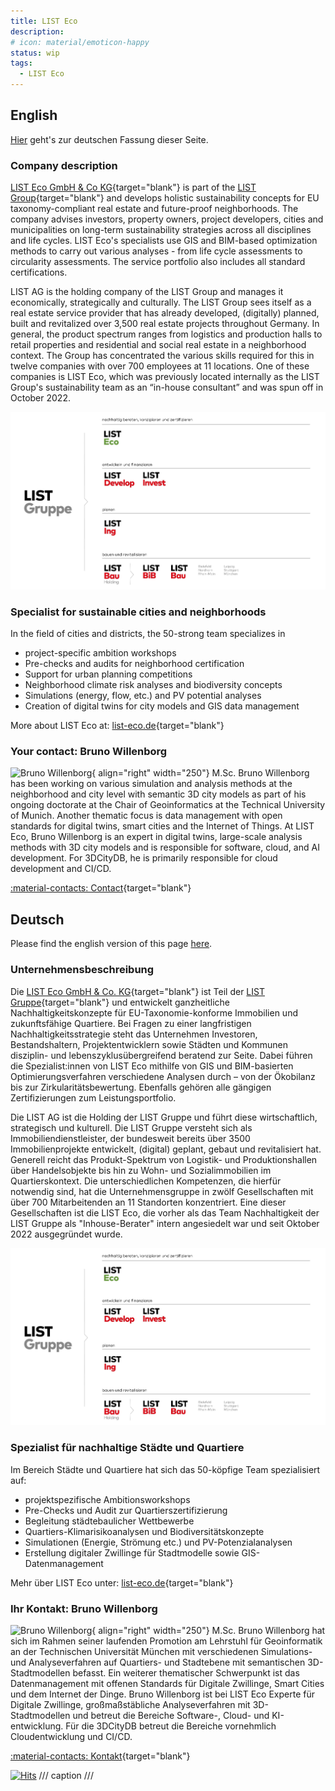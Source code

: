 ```yaml
---
title: LIST Eco
description:
# icon: material/emoticon-happy
status: wip
tags:
  - LIST Eco
---
```


## English

[Hier](#deutsch) geht's zur deutschen Fassung dieser Seite.

### Company description

[LIST Eco GmbH & Co KG](https://list-eco.de){target="blank"} is part of the [LIST Group](https://www.list-gruppe.de/){target="blank"} and develops holistic sustainability concepts for EU taxonomy-compliant real estate and future-proof neighborhoods. The company advises investors, property owners, project developers, cities and municipalities on long-term sustainability strategies across all disciplines and life cycles. LIST Eco's specialists use GIS and BIM-based optimization methods to carry out various analyses - from life cycle assessments to circularity assessments. The service portfolio also includes all standard certifications.

LIST AG is the holding company of the LIST Group and manages it economically, strategically and culturally. The LIST Group sees itself as a real estate service provider that has already developed, (digitally) planned, built and revitalized over 3,500 real estate projects throughout Germany. In general, the product spectrum ranges from logistics and production halls to retail properties and residential and social real estate in a neighborhood context. The Group has concentrated the various skills required for this in twelve companies with over 700 employees at 11 locations. One of these companies is LIST Eco, which was previously located internally as the LIST Group's sustainability team as an “in-house consultant” and was spun off in October 2022.

![List Gruppe](assets/list-gruppe.jpg)

### Specialist for sustainable cities and neighborhoods

In the field of cities and districts, the 50-strong team specializes in

- project-specific ambition workshops
- Pre-checks and audits for neighborhood certification
- Support for urban planning competitions
- Neighborhood climate risk analyses and biodiversity concepts
- Simulations (energy, flow, etc.) and PV potential analyses
- Creation of digital twins for city models and GIS data management

More about LIST Eco at: [list-eco.de](https://www.list-gruppe.de/nachhaltigkeit/list-eco/){target="blank"}

### Your contact: Bruno Willenborg

![Bruno Willenborg](assets/bwibo.jpg){ align="right" width="250"} M.Sc. Bruno Willenborg has been working on various simulation and analysis methods at the neighborhood and city level with semantic 3D city models as part of his ongoing doctorate at the Chair of Geoinformatics at the Technical University of Munich.
Another thematic focus is data management with open standards for digital twins, smart cities and the Internet of Things. At LIST Eco, Bruno Willenborg is an expert in digital twins, large-scale analysis methods with 3D city models and is responsible for software, cloud, and AI development. For 3DCityDB, he is primarily responsible for cloud development and CI/CD.

[:material-contacts: Contact](https://www.list-gruppe.de/vcard/?vcard=wgmVbxGSPWSSkE8t5PmQ4xGYZ){target="blank"}

## Deutsch

Please find the english version of this page [here](#english).

### Unternehmensbeschreibung

Die [LIST Eco GmbH & Co. KG](https://list-eco.de){target="blank"} ist Teil der [LIST Gruppe](https://www.list-gruppe.de/){target="blank"} und entwickelt ganzheitliche Nachhaltigkeitskonzepte für EU-Taxonomie-konforme Immobilien und zukunftsfähige Quartiere. Bei Fragen zu einer langfristigen Nachhaltigkeitsstrategie steht das Unternehmen Investoren, Bestandshaltern, Projektentwicklern sowie Städten und Kommunen disziplin- und lebenszyklusübergreifend beratend zur Seite. Dabei führen die Spezialist:innen von LIST Eco mithilfe von GIS und BIM-basierten Optimierungsverfahren verschiedene Analysen durch – von der Ökobilanz bis zur Zirkularitätsbewertung. Ebenfalls gehören alle gängigen Zertifizierungen zum Leistungsportfolio.

Die LIST AG ist die Holding der LIST Gruppe und führt diese wirtschaftlich, strategisch und kulturell. Die LIST Gruppe versteht sich als Immobiliendienstleister, der bundesweit bereits über 3500 Immobilienprojekte entwickelt, (digital) geplant, gebaut und revitalisiert hat. Generell reicht das Produkt-Spektrum von Logistik- und Produktionshallen über Handelsobjekte bis hin zu Wohn- und Sozialimmobilien im Quartierskontext. Die unterschiedlichen Kompetenzen, die hierfür notwendig sind, hat die Unternehmensgruppe in zwölf Gesellschaften mit über 700 Mitarbeitenden an 11 Standorten konzentriert. Eine dieser Gesellschaften ist die LIST Eco, die vorher als das Team Nachhaltigkeit der LIST Gruppe als "Inhouse-Berater" intern angesiedelt war und seit Oktober 2022 ausgegründet wurde.

![List Gruppe](assets/list-gruppe.jpg)

### Spezialist für nachhaltige Städte und Quartiere

Im Bereich Städte und Quartiere hat sich das 50-köpfige Team spezialisiert auf:

- projektspezifische Ambitionsworkshops
- Pre-Checks und Audit zur Quartierszertifizierung
- Begleitung städtebaulicher Wettbewerbe
- Quartiers-Klimarisikoanalysen und Biodiversitätskonzepte
- Simulationen (Energie, Strömung etc.) und PV-Potenzialanalysen
- Erstellung digitaler Zwillinge für Stadtmodelle sowie GIS-Datenmanagement

Mehr über LIST Eco unter: [list-eco.de](https://www.list-gruppe.de/nachhaltigkeit/list-eco/){target="blank"}

### Ihr Kontakt: Bruno Willenborg

![Bruno Willenborg](assets/bwibo.jpg){ align="right" width="250"} M.Sc. Bruno Willenborg hat sich im Rahmen seiner laufenden Promotion am Lehrstuhl für Geoinformatik an der Technischen Universität München mit verschiedenen Simulations- und Analyseverfahren auf Quartiers- und Stadtebene mit semantischen 3D-Stadtmodellen befasst.
Ein weiterer thematischer Schwerpunkt ist das Datenmanagement mit offenen Standards für Digitale Zwillinge, Smart Cities und dem Internet der Dinge. Bruno Willenborg ist bei LIST Eco Experte für Digitale Zwillinge, großmaßstäbliche Analyseverfahren mit 3D-Stadtmodellen und betreut die Bereiche Software-, Cloud- und KI-entwicklung. Für die 3DCityDB betreut die Bereiche vornehmlich Cloudentwicklung und CI/CD.

[:material-contacts: Kontakt](https://www.list-gruppe.de/vcard/?vcard=wgmVbxGSPWSSkE8t5PmQ4xGYZ){target="blank"}

[![Hits](https://hits.seeyoufarm.com/api/count/incr/badge.svg?url=https%3A%2F%2F3dcitydb.github.io%2F3dcitydb-mkdocs%2Fpartners%2Flist-eco%2F&count_bg=%2379C83D&title_bg=%23555555&icon=&icon_color=%23E7E7E7&title=Visitors&edge_flat=false)](https://hits.seeyoufarm.com/#history)
/// caption
///
